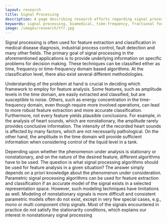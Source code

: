 ```yaml
---
layout: research
title: Signal Processing
description: A page describing research efforts regarding signal processing at the iMED lab at the University of Pittsburgh.
keywords: signal processing, biomedical, time-frequency, fractional fourier transform, wavelet, s-transform, short-time fourier transform, fuzzy logic, pattern recognition, classification, support vector machines, ervin sejdic, iMED, University of Pittsburgh
image: /images/research/tfr.jpg
---
```


Signal processing is often used for feature extraction and classification in medical disease diagnosis, industrial process control, fault detection and many other fields. The primary goal of signal processing in the aforementioned applications is to provide underlying information on specific problems for decision making. These techniques can be classified either as time, frequency or time-frequency domain based algorithms. At the classification level, there also exist several different methodologies.

Understanding of the problem at hand is crucial in deciding which framework to employ for feature analysis. Some features, such as amplitude levels in the time domain, are easily extracted and classified, but are susceptible to noise. Others, such as energy concentration in the time-frequency domain, even though require more involved operations, can lead to more robust feature extraction and more accurate classification. Furthermore, not every feature yields plausible conclusions. For example, in the analysis of heart sounds, which are nonstationary, the amplitude rarely provides conclusive information. The intensity of the recorded heart sounds is affected by many factors, which are not necessarily pathological. On the other hand, the amplitude in the time domain will provide sufficient information when considering control of the liquid level in a tank.

Depending upon whether the phenomenon under analysis is stationary or nonstationary, and on the nature of the desired feature, different algorithms have to be used. The question is what signal processing algorithms should be used for feature analysis in a given situation? The answer simply depends on a priori knowledge about the phenomenon under consideration. Parametric signal processing algorithms can be used for feature extraction and classification if an accurate model of the signal exists in a selected representation space. However, such modeling techniques have limitations as well. Modeling of nonstationary signals is more difficult and consistent parametric models often do not exist, except in very few special cases, e.g., mono or multi component chirp signals. Most of the signals encountered in practice do not satisfy the stationarity conditions, which explains our interest in nonstationary signal processing
